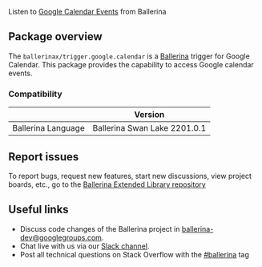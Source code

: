Listen to [Google Calendar Events](https://calendar.google.com/) from Ballerina

## Package overview
The `ballerinax/trigger.google.calendar` is a [Ballerina](https://ballerina.io/) trigger for Google Calendar.
This package provides the capability to access Google calendar events.

### Compatibility
|                               | Version                        |
|-------------------------------|--------------------------------|
| Ballerina Language            | Ballerina Swan Lake 2201.0.1   |

## Report issues
To report bugs, request new features, start new discussions, view project boards, etc., go to the [Ballerina Extended Library repository](https://github.com/ballerina-platform/ballerina-extended-library)

## Useful links
- Discuss code changes of the Ballerina project in [ballerina-dev@googlegroups.com](mailto:ballerina-dev@googlegroups.com).
- Chat live with us via our [Slack channel](https://ballerina.io/community/slack/).
- Post all technical questions on Stack Overflow with the [#ballerina](https://stackoverflow.com/questions/tagged/ballerina) tag